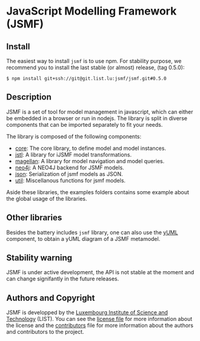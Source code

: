 # JavaScript Modelling Framework (JSMF)

## Install

The easiest way to install `jsmf` is to use npm. For stability purpose, we recommend you to install the last stable (or almost) release, (tag 0.5.0):

~~~~shell
$ npm install git+ssh://git@git.list.lu:jsmf/jsmf.git#0.5.0
~~~~

## Description

JSMF is a set of tool for model management in javascript, which can either be
embedded in a browser or run in nodejs. The library is split in diverse
components that can be imported separately to fit your needs.

The library is composed of the following components:

- [core](https://git.list.lu/jsmf/jsmf-core): The core library, to define model and model instances.
- [jstl](https://git.list.lu/jsmf/jsmf-jstl): A library for iJSMF model transformations.
- [magellan](https://git.list.lu/jsmf/jsmf-magellan): A library for model navigation and model queries.
- [neo4j](https://git.list.lu/jsmf/jsmf-neo4j): A NEO4J backend for JSMF models.
- [json](https://git.list.lu/jsmf/jsmf-json): Serialization of jsmf models as JSON.
- [util](https://git.list.lu/jsmf/jsmf-util): Miscellanous functions for jsmf models.

Aside these libraries, the examples folders contains some example about the
global usage of the libraries.

## Other libraries

Besides the battery includes `jsmf` library, one can also use the
[yUML](https://git.list.lu/jsmf/jsmf-yuml) component, to obtain a yUML diagram of a
JSMF metamodel.

## Stability warning

JSMF is under active development, the API is not stable at the moment and can
change signifantly in the future releases.

## Authors and Copyright

JSMF is developped by the
[Luxembourg Institute of Science and Technology](http://list.lu/) (LIST).
You can see the [license file](LICENSE) for more information about the
license and the [contributors](Contributors) file for more information about
the authors and contributors to the project.
